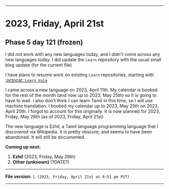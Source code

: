 
***

# 2023, Friday, April 21st

## Phase 5 day 121 (frozen)

I did not work with any new languages today, and I didn't come across any new languages today. I did update the `Learn` repository with the usual small blog update (for the current file)

I have plans to resume work on existing `Learn` repositories, starting with [:octocat: `Learn Vala`](https://github.com/seanpm2001/Learn-Vala/)

I came across a new language on 2023, April 11th. My calendar is booked for the rest of the month (and now up to 2023, May 25th) so it is going to have to wait. I also don't think I can learn Tamil in this time, so I will use machine translation. I booked my calendar up to 2023, May 25th on 2023, April 20th. I forgot to account for this originally. It is now planned for 2023, Friday, May 26th (as of 2023, Friday, April 21st)

The new language is Ezhil, a Tamil language programming language that I discovered via Wikipedia. It is pretty obscure, and seems to have been abandoned. It will still be documented.

**Coming up next:**

1. **Ezhil** (2023, Friday, May 26th)
2. **Other (unknown)** (?DATE?)

<!-- Today wasn't planned to be a development day for new repositories. I am taking a temporary break from it to work on other projects. If I can gather more languages, I might start phase 4 (2022) earlier. <!-- Work is being done to get the [`Learn`](https://github.com/seanpm2001/Learn/) repository back up to date, as I couldn't keep up in the last 3 days of phase 3 of 2022. The current phase finished yesterday (2022, Tuesday, November 29th) new repositories are expected to start being created at an unknown time in 2022 December. !--> 

<!-- This is the end of phase 4 (2022) of the acceleration project for `seanpm2001/Learn`. !-->

***

**File version:** `1 (2023, Friday, April 21st at 6:51 pm PST)`

***
